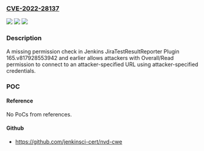 ### [CVE-2022-28137](https://cve.mitre.org/cgi-bin/cvename.cgi?name=CVE-2022-28137)
![](https://img.shields.io/static/v1?label=Product&message=Jenkins%20JiraTestResultReporter%20Plugin&color=blue)
![](https://img.shields.io/static/v1?label=Version&message=%3C%3D%20165.v817928553942%20&color=brighgreen)
![](https://img.shields.io/static/v1?label=Vulnerability&message=CWE-862%3A%20Missing%20Authorization&color=brighgreen)

### Description

A missing permission check in Jenkins JiraTestResultReporter Plugin 165.v817928553942 and earlier allows attackers with Overall/Read permission to connect to an attacker-specified URL using attacker-specified credentials.

### POC

#### Reference
No PoCs from references.

#### Github
- https://github.com/jenkinsci-cert/nvd-cwe

